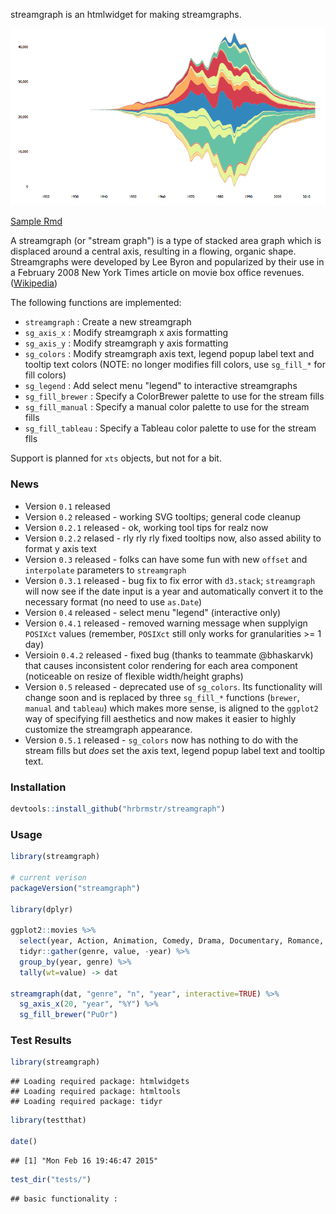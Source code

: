 streamgraph is an htmlwidget for making streamgraphs.

![example](example.png)

[Sample Rmd](http://rpubs.com/hrbrmstr/59200)

A streamgraph (or "stream graph") is a type of stacked area graph which is displaced around a central axis, resulting in a flowing, organic shape. Streamgraphs were developed by Lee Byron and popularized by their use in a February 2008 New York Times article on movie box office revenues. ([Wikipedia](http://en.wikipedia.org/wiki/Streamgraph))

The following functions are implemented:

-   `streamgraph` : Create a new streamgraph
-   `sg_axis_x` : Modify streamgraph x axis formatting
-   `sg_axis_y` : Modify streamgraph y axis formatting
-   `sg_colors` : Modify streamgraph axis text, legend popup label text and tooltip text colors (NOTE: no longer modifies fill colors, use `sg_fill_*` for fill colors)
-   `sg_legend` : Add select menu "legend" to interactive streamgraphs
-   `sg_fill_brewer` : Specify a ColorBrewer palette to use for the stream fills
-   `sg_fill_manual` : Specify a manual color palette to use for the stream fills
-   `sg_fill_tableau` : Specify a Tableau color palette to use for the stream flls

Support is planned for `xts` objects, but not for a bit.

### News

-   Version `0.1` released
-   Version `0.2` released - working SVG tooltips; general code cleanup
-   Version `0.2.1` released - ok, working tool tips for realz now
-   Version `0.2.2` relased - rly rly rly fixed tooltips now, also assed ability to format y axis text
-   Version `0.3` released - folks can have some fun with new `offset` and `interpolate` parameters to `streamgraph`
-   Version `0.3.1` released - bug fix to fix error with `d3.stack`; `streamgraph` will now see if the date input is a year and automatically convert it to the necessary format (no need to use `as.Date`)
-   Version `0.4` released - select menu "legend" (interactive only)
-   Version `0.4.1` released - removed warning message when supplyign `POSIXct` values (remember, `POSIXct` still only works for granularities \>= 1 day)
-   Versioin `0.4.2` released - fixed bug (thanks to teammate @bhaskarvk) that causes inconsistent color rendering for each area component (noticeable on resize of flexible width/height graphs)
-   Version `0.5` released - deprecated use of `sg_colors`. Its functionality will change soon and is replaced by three `sg_fill_*` functions (`brewer`, `manual` and `tableau`) which makes more sense, is aligned to the `ggplot2` way of specifying fill aesthetics and now makes it easier to highly customize the streamgraph appearance.
-   Version `0.5.1` released - `sg_colors` now has nothing to do with the stream fills but *does* set the axis text, legend popup label text and tooltip text.

### Installation

``` r
devtools::install_github("hrbrmstr/streamgraph")
```

### Usage

``` r
library(streamgraph)

# current verison
packageVersion("streamgraph")

library(dplyr)

ggplot2::movies %>%
  select(year, Action, Animation, Comedy, Drama, Documentary, Romance, Short) %>%
  tidyr::gather(genre, value, -year) %>%
  group_by(year, genre) %>%
  tally(wt=value) -> dat

streamgraph(dat, "genre", "n", "year", interactive=TRUE) %>%
  sg_axis_x(20, "year", "%Y") %>%
  sg_fill_brewer("PuOr")
```

### Test Results

``` r
library(streamgraph)
```

    ## Loading required package: htmlwidgets
    ## Loading required package: htmltools
    ## Loading required package: tidyr

``` r
library(testthat)

date()
```

    ## [1] "Mon Feb 16 19:46:47 2015"

``` r
test_dir("tests/")
```

    ## basic functionality :
